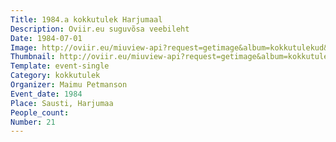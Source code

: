 ```yaml
---
Title: 1984.a kokkutulek Harjumaal
Description: Oviir.eu suguvõsa veebileht
Date: 1984-07-01
Image: http://oviir.eu/miuview-api?request=getimage&album=kokkutulekud&item=1984-21.-kokkutulek-001.jpg&size=1200&mode=longest
Thumbnail: http://oviir.eu/miuview-api?request=getimage&album=kokkutulekud&item=1984-21.-kokkutulek-001.jpg&size=600&mode=square
Template: event-single
Category: kokkutulek
Organizer: Maimu Petmanson
Event_date: 1984
Place: Sausti, Harjumaa
People_count:
Number: 21
---
```

